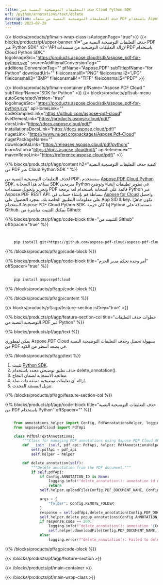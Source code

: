 ```yaml
---
title: حذف التعليقات التوضيحية النصية عبر Cloud Python SDK
url: /python/annotations/text/delete
description: حذف التعليقات التوضيحية النصية من ملفات PDF باستخدام Aspose.PDF Cloud SDK لـ Python.
lastmod: 2025-07-20
---
```


{{< blocks/products/pf/main-wrap-class isAutogenPage="true">}}
{{< blocks/products/pf/upper-banner h1="حذف التعليقات التوضيحية النصية من PDF عبر Python SDK" h2="API لإزالة التعليقات التوضيحية من مستندات PDF باستخدام Cloud Python SDK." logoImageSrc="https://products.aspose.cloud/sdk/aspose_pdf-for-python.svg" sourceAdditionalConversionTag="" additionalConversionTag="" pfName="Aspose.PDF" subTitlepfName="for Python" downloadUrl="" fileiconsmall1="PNG" fileiconsmall2="JPG" fileiconsmall3="BMP" fileiconsmall4="TIFF" fileiconsmall5="PDF" >}}

{{< blocks/products/pf/main-container pfName="Aspose.PDF Cloud " subTitlepfName="SDK for Python" >}}
{{< blocks/products/pf/sub-menu autoGeneratedVersion="true" logoImageSrc="https://products.aspose.cloud/sdk/aspose_pdf-for-python.svg" apiHomeLink="" codeSamplesLink="https://github.com/aspose-pdf-cloud" liveDemosLink="https://products.aspose.cloud/pdf/" docsLink="https://docs.aspose.cloud/pdf/" installationsDocsLink="https://docs.aspose.cloud/pdf/" nugetLink="https://www.nuget.org/packages/Aspose.Pdf-Cloud" nugetPackageName="" downloadAsLink="https://releases.aspose.cloud/pdf/python/" learnAsLink="https://docs.aspose.cloud/pdf/" apiReference="" mavenRepoLink="https://reference.aspose.cloud/pdf/" >}}

{{% blocks/products/pf/agp/content h2="كيفية حذف التعليقات التوضيحية النصية من PDF عبر Cloud Python SDK " %}}

لحذف التعليقات التوضيحية النصية من PDF، سنستخدم
[Aspose.PDF Cloud Python SDK](https://products.aspose.cloud/pdf/python/). يساعد هذا السحابة SDK مبرمجي Python في تطوير تطبيقات إنشاء وتوضيح وتحرير وتحويل مستندات PDF قائمة على السحابة باستخدام لغة برمجة Python عبر Aspose.PDF REST API. ببساطة قم بإنشاء حساب في [Aspose for Cloud](https://dashboard.aspose.cloud/#/apps) واحصل على معلومات التطبيق الخاصة بك. بمجرد الحصول على App SID & key، تكون جاهزًا لاستخدام Aspose.PDF Cloud Python SDK. إذا كان حزمة Python مستضافة على Github، يمكنك التثبيت مباشرة من Github:

{{% blocks/products/pf/agp/code-block title="التثبيت من Github" offSpacer="true" %}}

```bash

     
    pip install git+https://github.com/aspose-pdf-cloud/aspose-pdf-cloud-python.git


```

{{% /blocks/products/pf/agp/code-block %}}

{{% blocks/products/pf/agp/code-block title="أمر وحدة تحكم مدير الحزم" offSpacer="true" %}}

```bash
     
    pip install asposepdfcloud

```

{{% /blocks/products/pf/agp/code-block %}}

{{% /blocks/products/pf/agp/content %}}

{{< blocks/products/pf/agp/feature-section isGrey="true" >}}

{{% blocks/products/pf/agp/feature-section-col title="خطوات حذف التعليقات التوضيحية النصية من PDF عبر Python" %}}

{{% blocks/products/pf/agp/text %}}

يمكن لمطوري Aspose.PDF Cloud بسهولة تحميل وحذف التعليقات التوضيحية النصية من PDF في بضعة أسطر من الكود.

{{% /blocks/products/pf/agp/text %}}

1. تثبيت [Python SDK](https://pypi.org/project/asposepdfcloud/).
1. حذف تعليق توضيحي محدد باستخدام delete_annotation().
1. معالجة الاستجابة لضمان النجاح.
1. إزالة أي تعليقات توضيحية منبثقة ذات صلة.
1. تنزيل المستند المحدث.

{{% /blocks/products/pf/agp/feature-section-col %}}

{{% blocks/products/pf/agp/code-block title="حذف التعليقات التوضيحية النصية من PDF باستخدام Python" offSpacer="" %}}

```python

    from annotations_helper import Config, PdfAnnotationsHelper, logging
    from asposepdfcloud import PdfApi

    class PdfDalTextAnnotations:
        """Class for managing PDF annotations using Aspose PDF Cloud API."""
        def __init__(self, pdf_api: PdfApi, helper: PdfAnnotationsHelper):
            self.pdfApi = pdf_api
            self.helper = helper

        def delete_annotation(self):
            """Delete annotation from the PDF document."""
            if self.pdfApi:
                if Config.ANNOTATION_ID is None:
                    logging.info(f"delete_annotation(): annotation id not defined!")
                    return
                self.helper.uploadFile(Config.PDF_DOCUMENT_NAME, Config.LOCAL_FOLDER, Config.REMOTE_FOLDER)

                args = {
                    "folder": Config.REMOTE_FOLDER
                }
                response = self.pdfApi.delete_annotation(Config.PDF_DOCUMENT_NAME, Config.ANNOTATION_ID, **args)
                self.helper.delete_popup_annotations(Config.ANNOTATION_ID)
                if response.code == 200:
                    logging.info(f"delete_annotation(): annotation '{Config.ANNOTATION_ID}' deleted from the document '{Config.PDF_DOCUMENT_NAME}'.")
                    self.helper.downloadFile(Config.PDF_DOCUMENT_NAME, Config.LOCAL_RESULT_DOCUMENT_NAME, Config.LOCAL_FOLDER, Config.REMOTE_FOLDER, "del_annotation_")
                else:
                    logging.error(f"delete_annotation(): Failed to delete annotation from the document. Response code: {response.code}")
```

{{% /blocks/products/pf/agp/code-block %}}

{{< /blocks/products/pf/agp/feature-section >}}

{{< /blocks/products/pf/main-container >}}

{{< /blocks/products/pf/main-wrap-class >}}

